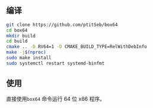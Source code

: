 ## 编译

```bash
git clone https://github.com/ptitSeb/box64
cd box64
mkdir build
cd build
cmake .. -D RV64=1 -D CMAKE_BUILD_TYPE=RelWithDebInfo
make -j$(nproc)
sudo make install
sudo systemctl restart systemd-binfmt
```

## 使用

直接使用`box64` 命令运行 64 位 x86 程序。